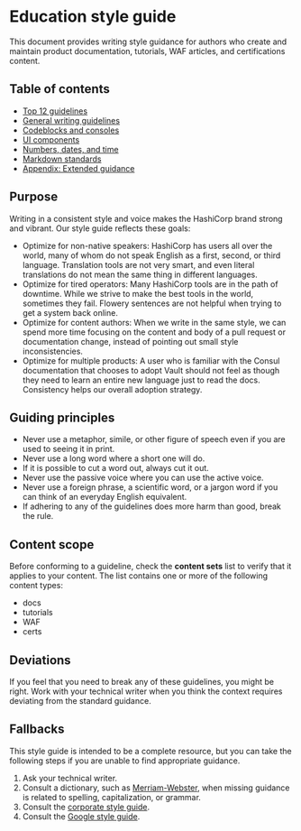 # Education style guide

This document provides writing style guidance for authors who create and maintain product documentation, tutorials, WAF articles, and certifications content. 

## Table of contents

- [Top 12 guidelines](top-12.md)
- [General writing guidelines](general/index.md)
- [Codeblocks and consoles](codeblocks-and-consoles/index.md)
- [UI components](ui-components.md)
- [Numbers, dates, and time](numbers-dates-time/index.md)
- [Markdown standards](markdown/index.md)
- [Appendix: Extended guidance](appendix.md)

## Purpose

Writing in a consistent style and voice makes the HashiCorp brand strong and vibrant. Our style guide reflects these goals:

- Optimize for non-native speakers: HashiCorp has users all over the world, many of whom do not speak English as a first, second, or third language. Translation tools are not very smart, and even literal translations do not mean the same thing in different languages.
- Optimize for tired operators: Many HashiCorp tools are in the path of downtime. While we strive to make the best tools in the world, sometimes they fail. Flowery sentences are not helpful when trying to get a system back online.
- Optimize for content authors: When we write in the same style, we can spend more time focusing on the content and body of a pull request or documentation change, instead of pointing out small style inconsistencies.
- Optimize for multiple products: A user who is familiar with the Consul documentation that chooses to adopt Vault should not feel as though they need to learn an entire new language just to read the docs. Consistency helps our overall adoption strategy.

## Guiding principles

- Never use a metaphor, simile, or other figure of speech even if you are used to seeing it in print.
- Never use a long word where a short one will do.
- If it is possible to cut a word out, always cut it out.
- Never use the passive voice where you can use the active voice.
- Never use a foreign phrase, a scientific word, or a jargon word if you can think of an everyday English equivalent.
- If adhering to any of the guidelines does more harm than good, break the rule. 

## Content scope

Before conforming to a guideline, check the **content sets** list to verify that it applies to your content. The list contains one or more of the following content types:

- docs
- tutorials
- WAF
- certs

## Deviations

If you feel that you need to break any of these guidelines, you might be right. Work with your technical writer when you think the context requires deviating from the standard guidance. 

## Fallbacks

This style guide is intended to be a complete resource, but you can take the following steps if you are unable to find appropriate guidance.   

1. Ask your technical writer.
1. Consult a dictionary, such as [Merriam-Webster](https://www.merriam-webster.com/), when missing guidance is related to spelling, capitalization, or grammar. 
1. Consult the [corporate style guide](https://docs.google.com/document/d/1MRvGd6tS5JkIwl_GssbyExkMJqOXKeUE00kSEtFi8m8/edit?usp=sharing).
1. Consult the [Google style guide](https://developers.google.com/style). 